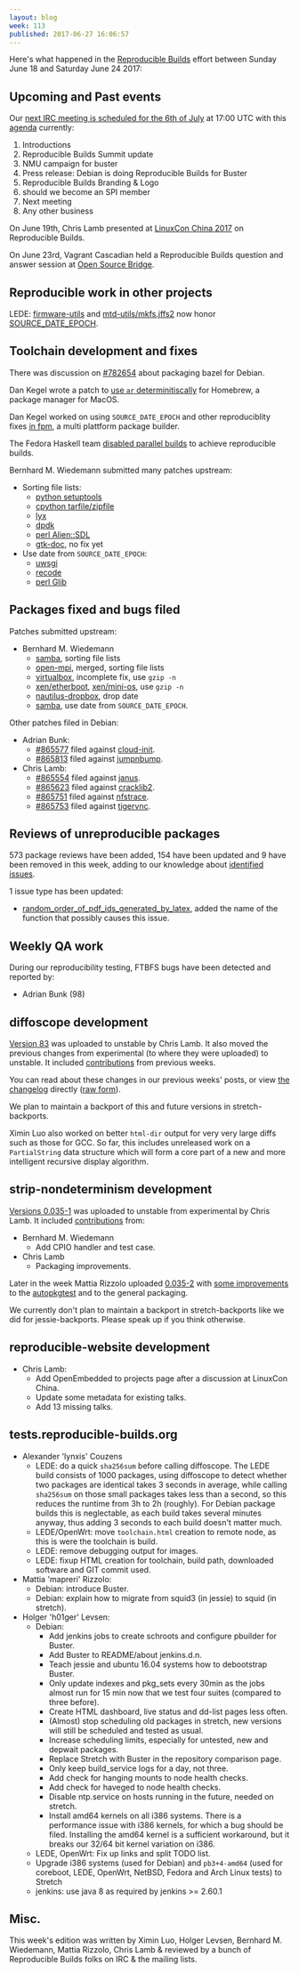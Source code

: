 ```yaml
---
layout: blog
week: 113
published: 2017-06-27 16:06:57
---
```


Here's what happened in the [Reproducible
Builds](https://reproducible-builds.org) effort between Sunday June 18 and
Saturday June 24 2017:


Upcoming and Past events
------------------------

Our [next IRC meeting is scheduled for the 6th of July](http://lists.alioth.debian.org/pipermail/reproducible-builds/Week-of-Mon-20170529/008785.html) at 17:00 UTC with this [agenda](https://pad.riseup.net/p/reproducible-irc-meeting-10) currently:

 1. Introductions
 2. Reproducible Builds Summit update
 3. NMU campaign for buster
 4. Press release: Debian is doing Reproducible Builds for Buster
 5. Reproducible Builds Branding & Logo
 6. should we become an SPI member
 7. Next meeting
 8. Any other business

On June 19th, Chris Lamb presented at [LinuxCon China
2017](https://www.lfasiallc.com/linuxcon-containercon-cloudopen-china) on
Reproducible Builds.

On June 23rd, Vagrant Cascadian held a Reproducible Builds question and answer
session at [Open Source Bridge](http://opensourcebridge.org/y2017).


Reproducible work in other projects
-----------------------------------

LEDE: [firmware-utils](https://git.lede-project.org/?p=source.git;a=commit;h=c47a1a3527d988b637c1daee573cbe0170ef73c6)
and [mtd-utils/mkfs.jffs2](https://git.lede-project.org/?p=source.git;a=commit;h=b5aaafe9a36031149fa52bd07aa4a339e226c23c)
now honor [SOURCE_DATE_EPOCH](https://reproducible-builds.org/specs/source-date-epoch/).


Toolchain development and fixes
-------------------------------

There was discussion on [#782654](https://bugs.debian.org/782654) about packaging bazel for Debian.

Dan Kegel wrote a patch to [use `ar`
determinitiscally](https://github.com/Homebrew/homebrew-core/pull/14860) for
Homebrew, a package manager for MacOS.

Dan Kegel worked on using `SOURCE_DATE_EPOCH` and other reproduciblity fixes
[in fpm](https://github.com/jordansissel/fpm/pull/1360), a multi plattform
package builder.

The Fedora Haskell team [disabled parallel
builds](https://github.com/fedora-haskell/ghc-rpm-macros/commit/331f527a6d82c555f08fd5134a6b5cf27b2cf828)
to achieve reproducible builds.

Bernhard M. Wiedemann submitted many patches upstream:

* Sorting file lists:
  * [python setuptools](https://github.com/pypa/setuptools/pull/1068)
  * [cpython tarfile/zipfile](https://github.com/python/cpython/pull/2263)
  * [lyx](http://www.lyx.org/trac/ticket/10711)
  * [dpdk](http://dpdk.org/dev/patchwork/patch/25633/)
  * [perl Alien::SDL](https://rt.cpan.org/Public/Bug/Display.html?id=119888)
  * [gtk-doc](https://bugzilla.gnome.org/show_bug.cgi?id=784177), no fix yet
* Use date from `SOURCE_DATE_EPOCH`:
  * [uwsgi](https://github.com/unbit/uwsgi/pull/1561)
  * [recode](https://github.com/pinard/Recode/pull/11)
  * [perl Glib](https://rt.cpan.org/Public/Bug/Display.html?id=122140)


Packages fixed and bugs filed
-----------------------------

Patches submitted upstream:

* Bernhard M. Wiedemann
  * [samba](https://github.com/samba-team/samba/pull/87), sorting file lists
  * [open-mpi](https://github.com/open-mpi/ompi/pull/3755), merged,
    sorting file lists
  * [virtualbox](https://www.virtualbox.org/ticket/16854), incomplete fix, use `gzip -n`
  * [xen/etherboot](https://lists.xen.org/archives/html/xen-devel/2017-06/msg02583.html),
    [xen/mini-os](https://lists.xen.org/archives/html/xen-devel/2017-06/msg02610.html),
    use `gzip -n`
  * [nautilus-dropbox](https://github.com/dropbox/nautilus-dropbox/pull/31),
    drop date
  * [samba](https://lists.samba.org/archive/samba-technical/2017-June/121302.html),
    use date from `SOURCE_DATE_EPOCH`.

Other patches filed in Debian:

* Adrian Bunk:
  * [#865577](https://bugs.debian.org/865577) filed against [cloud-init](https://tracker.debian.org/pkg/cloud-init).
  * [#865813](https://bugs.debian.org/865813) filed against [jumpnbump](https://tracker.debian.org/pkg/jumpnbump).
* Chris Lamb:
  * [#865554](https://bugs.debian.org/865554) filed against [janus](https://tracker.debian.org/pkg/janus).
  * [#865623](https://bugs.debian.org/865623) filed against [cracklib2](https://tracker.debian.org/pkg/cracklib2).
  * [#865751](https://bugs.debian.org/865751) filed against [nfstrace](https://tracker.debian.org/pkg/nfstrace).
  * [#865753](https://bugs.debian.org/865753) filed against [tigervnc](https://tracker.debian.org/pkg/tigervnc).


Reviews of unreproducible packages
----------------------------------

573 package reviews have been added, 154 have been updated and 9 have been
removed in this week, adding to our knowledge about [identified
issues](https://tests.reproducible-builds.org/debian/index_issues.html).

1 issue type has been updated:

- [random_order_of_pdf_ids_generated_by_latex](https://tests.reproducible-builds.org/issues/unstable/random_order_of_pdf_ids_generated_by_latex_issue.html), added the name of the
  function that possibly causes this issue.


Weekly QA work
--------------

During our reproducibility testing, FTBFS bugs have been detected and reported by:

 - Adrian Bunk (98)


diffoscope development
----------------------

[Version 83](https://tracker.debian.org/news/847786) was uploaded to unstable
by Chris Lamb.  It also moved the previous changes from experimental (to where
they were uploaded) to unstable.  It included
[contributions](https://anonscm.debian.org/git/reproducible/diffoscope.git/log/?h=83)
from previous weeks.

You can read about these changes in our previous weeks' posts, or view [the
changelog](http://changelogs.debian.net/diffoscope#83) directly ([raw
form](http://metadata.ftp-master.debian.org/changelogs/main/d/diffoscope/diffoscope_83_changelog)).

We plan to maintain a backport of this and future versions in
stretch-backports.

Ximin Luo also worked on better `html-dir` output for very very large diffs such
as those for GCC. So far, this includes unreleased work on a ``PartialString``
data structure which will form a core part of a new and more intelligent
recursive display algorithm.


strip-nondeterminism development
--------------------------------

[Versions 0.035-1](https://tracker.debian.org/news/848221) was uploaded to
unstable from experimental by Chris Lamb.  It included
[contributions](https://anonscm.debian.org/git/reproducible/strip-nondeterminism.git/log/?h=debian/0.035-1)
from:

- Bernhard M. Wiedemann
  - Add CPIO handler and test case.
- Chris Lamb
  - Packaging improvements.

Later in the week Mattia Rizzolo uploaded
[0.035-2](https://tracker.debian.org/news/850832) with [some improvements](
https://anonscm.debian.org/git/reproducible/strip-nondeterminism.git/log/?h=debian/0.035-2)
to the [autopkgtest](https://ci.debian.net/doc/file.TUTORIAL.html) and to the
general packaging.


We currently don't plan to maintain a backport in stretch-backports like we did
for jessie-backports. Please speak up if you think otherwise.


reproducible-website development
--------------------------------

- Chris Lamb:
  - Add OpenEmbedded to projects page after a discussion at LinuxCon China.
  - Update some metadata for existing talks.
  - Add 13 missing talks.


tests.reproducible-builds.org
-----------------------------

- Alexander 'lynxis' Couzens
  - LEDE: do a quick `sha256sum` before calling diffoscope. The LEDE build
    consists of 1000 packages, using diffoscope to detect whether two packages
    are identical takes 3 seconds in average, while calling `sha256sum` on those
    small packages takes less than a second, so this reduces the runtime from
    3h to 2h (roughly). For Debian package builds this is neglectable, as each
    build takes several minutes anyway, thus adding 3 seconds to each build
    doesn't matter much.
  - LEDE/OpenWrt: move `toolchain.html` creation to remote node, as this is were
    the toolchain is build.
  - LEDE: remove debugging output for images.
  - LEDE: fixup HTML creation for toolchain, build path, downloaded software
    and GIT commit used.
- Mattia 'mapreri' Rizzolo:
  - Debian: introduce Buster.
  - Debian: explain how to migrate from squid3 (in jessie) to squid (in stretch).
- Holger 'h01ger' Levsen:
  - Debian:
    - Add jenkins jobs to create schroots and configure pbuilder for Buster.
    - Add Buster to README/about jenkins.d.n.
    - Teach jessie and ubuntu 16.04 systems how to debootstrap Buster.
    - Only update indexes and pkg_sets every 30min as the jobs almost run for
      15 min now that we test four suites (compared to three before).
    - Create HTML dashboard, live status and dd-list pages less often.
    - (Almost) stop scheduling old packages in stretch, new versions will still
      be scheduled and tested as usual.
    - Increase scheduling limits, especially for untested, new and depwait packages.
    - Replace Stretch with Buster in the repository comparison page.
    - Only keep build_service logs for a day, not three.
    - Add check for hanging mounts to node health checks.
    - Add check for haveged to node health checks.
    - Disable ntp.service on hosts running in the future, needed on stretch.
    - Install amd64 kernels on all i386 systems. There is a performance issue
      with i386 kernels, for which a bug should be filed. Installing the amd64
      kernel is a sufficient workaround, but it breaks our 32/64 bit kernel
      variation on i386.
  - LEDE, OpenWrt: Fix up links and split TODO list.
  - Upgrade i386 systems (used for Debian) and `pb3+4-amd64` (used for coreboot,
    LEDE, OpenWrt, NetBSD, Fedora and Arch Linux tests) to Stretch
  - jenkins: use java 8 as required by jenkins >= 2.60.1


Misc.
-----

This week's edition was written by Ximin Luo, Holger Levsen, Bernhard M.
Wiedemann, Mattia Rizzolo, Chris Lamb & reviewed by a bunch of Reproducible
Builds folks on IRC & the mailing lists.
